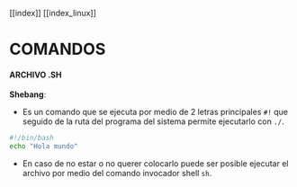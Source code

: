 [[index]]
[[index_linux]]

# COMANDOS
#### ARCHIVO .SH

**Shebang**:
- Es un comando que se ejecuta por medio de 2 letras principales `#!` que seguido de la ruta del programa del sistema permite  ejecutarlo con `./`.
```sh
#!/bin/bash
echo "Hola mundo"
``` 
 - En caso de no estar o no querer colocarlo puede ser posible ejecutar el archivo por medio del comando invocador shell `sh`. 
 















